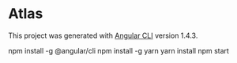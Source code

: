 # Atlas

This project was generated with [Angular CLI](https://github.com/angular/angular-cli) version 1.4.3.

npm install -g @angular/cli
npm install -g yarn
yarn install
npm start

